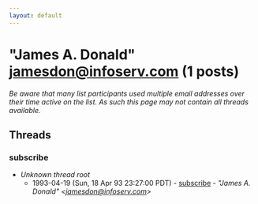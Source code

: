 ```yaml
---
layout: default
---
```


# "James A. Donald" <jamesdon@infoserv.com> (1 posts)

_Be aware that many list participants used multiple email addresses over their time active on the list. As such this page may not contain all threads available._

## Threads

### subscribe
+ _Unknown thread root_
  + 1993-04-19 (Sun, 18 Apr 93 23:27:00 PDT) - [subscribe](/archive/1993/04/201853fe07f83101d4c2ee7b4698350c48a3e5ebbf8c63efe88c2c43d384b036) - _"James A. Donald" \<jamesdon@infoserv.com\>_

